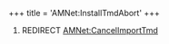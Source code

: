 +++
title = 'AMNet:InstallTmdAbort'
+++

1.  REDIRECT [AMNet:CancelImportTmd](AMNet:CancelImportTmd "wikilink")